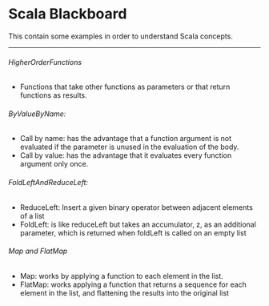 # Scala Blackboard

This contain some examples in order to understand Scala concepts.

  --------

###### HigherOrderFunctions
 - Functions that take other functions as parameters or that return functions as results.

###### ByValueByName:
- Call by name: has the advantage that a function argument is not evaluated if the parameter is unused in the evaluation of the body.
- Call by value: has the advantage that it evaluates every function argument only once.

######  FoldLeftAndReduceLeft:
- ReduceLeft: Insert a given binary operator between adjacent elements of a list
- FoldLeft: is like reduceLeft but takes an accumulator, z, as an additional parameter, which is returned when foldLeft is called on an empty list

######  Map and FlatMap
- Map: works by applying a function to each element in the list.
- FlatMap: works applying a function that returns a sequence for each element in the list, and flattening the results into the original list

